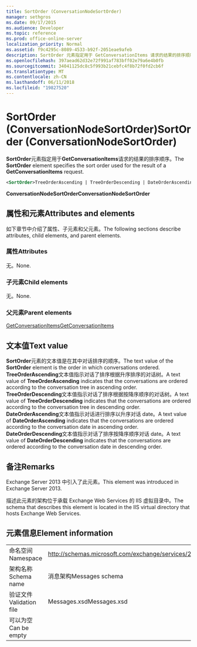 ```yaml
---
title: SortOrder (ConversationNodeSortOrder)
manager: sethgros
ms.date: 09/17/2015
ms.audience: Developer
ms.topic: reference
ms.prod: office-online-server
localization_priority: Normal
ms.assetid: f9c4295c-8089-4533-b92f-2051eae9afeb
description: SortOrder 元素指定用于 GetConversationItems 请求的结果的排序顺序。
ms.openlocfilehash: 397aead62d32e72f991af783bff02e79a6e4b0fb
ms.sourcegitcommit: 34041125dc8c5f993b21cebfc4f8b72f0fd2cb6f
ms.translationtype: MT
ms.contentlocale: zh-CN
ms.lasthandoff: 06/11/2018
ms.locfileid: "19827520"
---
```

# <a name="sortorder-conversationnodesortorder"></a><span data-ttu-id="e8817-103">SortOrder (ConversationNodeSortOrder)</span><span class="sxs-lookup"><span data-stu-id="e8817-103">SortOrder (ConversationNodeSortOrder)</span></span>

<span data-ttu-id="e8817-104">**SortOrder**元素指定用于**GetConversationItems**请求的结果的排序顺序。</span><span class="sxs-lookup"><span data-stu-id="e8817-104">The **SortOrder** element specifies the sort order used for the result of a **GetConversationItems** request.</span></span> 
  
```XML
<SortOrder>TreeOrderAscending | TreeOrderDescending | DateOrderAscending | DateOrderDescending</SortOrder>
```

 <span data-ttu-id="e8817-105">**ConversationNodeSortOrder**</span><span class="sxs-lookup"><span data-stu-id="e8817-105">**ConversationNodeSortOrder**</span></span>
## <a name="attributes-and-elements"></a><span data-ttu-id="e8817-106">属性和元素</span><span class="sxs-lookup"><span data-stu-id="e8817-106">Attributes and elements</span></span>

<span data-ttu-id="e8817-107">如下章节中介绍了属性、子元素和父元素。</span><span class="sxs-lookup"><span data-stu-id="e8817-107">The following sections describe attributes, child elements, and parent elements.</span></span>
  
### <a name="attributes"></a><span data-ttu-id="e8817-108">属性</span><span class="sxs-lookup"><span data-stu-id="e8817-108">Attributes</span></span>

<span data-ttu-id="e8817-109">无。</span><span class="sxs-lookup"><span data-stu-id="e8817-109">None.</span></span>
  
### <a name="child-elements"></a><span data-ttu-id="e8817-110">子元素</span><span class="sxs-lookup"><span data-stu-id="e8817-110">Child elements</span></span>

<span data-ttu-id="e8817-111">无。</span><span class="sxs-lookup"><span data-stu-id="e8817-111">None.</span></span>
  
### <a name="parent-elements"></a><span data-ttu-id="e8817-112">父元素</span><span class="sxs-lookup"><span data-stu-id="e8817-112">Parent elements</span></span>

[<span data-ttu-id="e8817-113">GetConversationItems</span><span class="sxs-lookup"><span data-stu-id="e8817-113">GetConversationItems</span></span>](getconversationitems.md)
  
## <a name="text-value"></a><span data-ttu-id="e8817-114">文本值</span><span class="sxs-lookup"><span data-stu-id="e8817-114">Text value</span></span>

<span data-ttu-id="e8817-115">**SortOrder**元素的文本值是在其中对话排序的顺序。</span><span class="sxs-lookup"><span data-stu-id="e8817-115">The text value of the **SortOrder** element is the order in which conversations ordered.</span></span> <span data-ttu-id="e8817-116">**TreeOrderAscending**文本值指示对话了排序根据升序排序的对话树。</span><span class="sxs-lookup"><span data-stu-id="e8817-116">A text value of **TreeOrderAscending** indicates that the conversations are ordered according to the conversation tree in ascending order.</span></span> <span data-ttu-id="e8817-117">**TreeOrderDescending**文本值指示对话了排序根据按降序顺序的对话树。</span><span class="sxs-lookup"><span data-stu-id="e8817-117">A text value of **TreeOrderDescending** indicates that the conversations are ordered according to the conversation tree in descending order.</span></span> <span data-ttu-id="e8817-118">**DateOrderAscending**文本值指示对话进行排序以升序对话 date。</span><span class="sxs-lookup"><span data-stu-id="e8817-118">A text value of **DateOrderAscending** indicates that the conversations are ordered according to the conversation date in ascending order.</span></span> <span data-ttu-id="e8817-119">**DateOrderDescending**文本值指示对话了排序按降序顺序对话 date。</span><span class="sxs-lookup"><span data-stu-id="e8817-119">A text value of **DateOrderDescending** indicates that the conversations are ordered according to the conversation date in descending order.</span></span> 
  
## <a name="remarks"></a><span data-ttu-id="e8817-120">备注</span><span class="sxs-lookup"><span data-stu-id="e8817-120">Remarks</span></span>

<span data-ttu-id="e8817-121">Exchange Server 2013 中引入了此元素。</span><span class="sxs-lookup"><span data-stu-id="e8817-121">This element was introduced in Exchange Server 2013.</span></span>
  
<span data-ttu-id="e8817-122">描述此元素的架构位于承载 Exchange Web Services 的 IIS 虚拟目录中。</span><span class="sxs-lookup"><span data-stu-id="e8817-122">The schema that describes this element is located in the IIS virtual directory that hosts Exchange Web Services.</span></span>
  
## <a name="element-information"></a><span data-ttu-id="e8817-123">元素信息</span><span class="sxs-lookup"><span data-stu-id="e8817-123">Element information</span></span>

|||
|:-----|:-----|
|<span data-ttu-id="e8817-124">命名空间</span><span class="sxs-lookup"><span data-stu-id="e8817-124">Namespace</span></span>  <br/> |http://schemas.microsoft.com/exchange/services/2006/messages  <br/> |
|<span data-ttu-id="e8817-125">架构名称</span><span class="sxs-lookup"><span data-stu-id="e8817-125">Schema name</span></span>  <br/> |<span data-ttu-id="e8817-126">消息架构</span><span class="sxs-lookup"><span data-stu-id="e8817-126">Messages schema</span></span>  <br/> |
|<span data-ttu-id="e8817-127">验证文件</span><span class="sxs-lookup"><span data-stu-id="e8817-127">Validation file</span></span>  <br/> |<span data-ttu-id="e8817-128">Messages.xsd</span><span class="sxs-lookup"><span data-stu-id="e8817-128">Messages.xsd</span></span>  <br/> |
|<span data-ttu-id="e8817-129">可以为空</span><span class="sxs-lookup"><span data-stu-id="e8817-129">Can be empty</span></span>  <br/> ||
   

